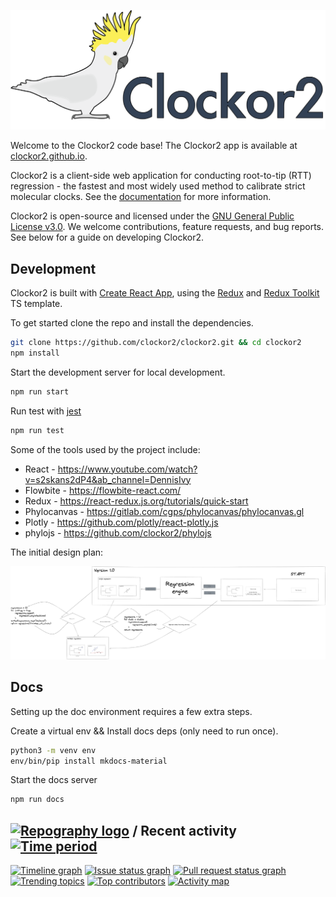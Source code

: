 ![](public/logo-with-text.png)

Welcome to the Clockor2 code base! The Clockor2 app is available at [clockor2.github.io](https://clockor2.github.io/). 

Clockor2 is a client-side web application for conducting root-to-tip (RTT) regression - the fastest and most widely used method to calibrate strict molecular clocks. See the [documentation](https://clockor2.github.io/docs) for more information.

Clockor2 is open-source and licensed under the [GNU General Public License v3.0](https://github.com/clockor2/clockor2/blob/main/LICENSE). We welcome contributions, feature requests, and bug reports. See below for a guide on developing Clockor2.  

## Development

Clockor2 is built with [Create React App](https://github.com/facebook/create-react-app), using the [Redux](https://redux.js.org/) and [Redux Toolkit](https://redux-toolkit.js.org/) TS template. 

To get started clone the repo and install the dependencies.

```bash
git clone https://github.com/clockor2/clockor2.git && cd clockor2
npm install
```

Start the development server for local development.

```bash
npm run start
```

Run test with [jest](https://jestjs.io/) 

```bash
npm run test
```

Some of the tools used by the project include:

- React - https://www.youtube.com/watch?v=s2skans2dP4&ab_channel=DennisIvy  
- Flowbite - https://flowbite-react.com/
- Redux - https://react-redux.js.org/tutorials/quick-start  
- Phylocanvas - https://gitlab.com/cgps/phylocanvas/phylocanvas.gl  
- Plotly - https://github.com/plotly/react-plotly.js
- phylojs - https://github.com/clockor2/phylojs

The initial design plan:

![](docs/images/design-plan.png)

## Docs 

Setting up the doc environment requires a few extra steps. 

Create a virtual env && Install docs deps (only need to run once).

```bash
python3 -m venv env
env/bin/pip install mkdocs-material
```

Start the docs server

```bash
npm run docs
```

## [![Repography logo](https://images.repography.com/logo.svg)](https://repography.com) / Recent activity [![Time period](https://images.repography.com/39585511/clockor2/clockor2/recent-activity/HWdSf0SXwtp9_mklwOKq2DScvTBu7lvZLUTWwYjSImQ/otGhZiQCg-U_5MbUARZQ2daOH0BeNKCp1cQAYxh4FrI_badge.svg)](https://repography.com)
[![Timeline graph](https://images.repography.com/39585511/clockor2/clockor2/recent-activity/HWdSf0SXwtp9_mklwOKq2DScvTBu7lvZLUTWwYjSImQ/otGhZiQCg-U_5MbUARZQ2daOH0BeNKCp1cQAYxh4FrI_timeline.svg)](https://github.com/clockor2/clockor2/commits)
[![Issue status graph](https://images.repography.com/39585511/clockor2/clockor2/recent-activity/HWdSf0SXwtp9_mklwOKq2DScvTBu7lvZLUTWwYjSImQ/otGhZiQCg-U_5MbUARZQ2daOH0BeNKCp1cQAYxh4FrI_issues.svg)](https://github.com/clockor2/clockor2/issues)
[![Pull request status graph](https://images.repography.com/39585511/clockor2/clockor2/recent-activity/HWdSf0SXwtp9_mklwOKq2DScvTBu7lvZLUTWwYjSImQ/otGhZiQCg-U_5MbUARZQ2daOH0BeNKCp1cQAYxh4FrI_prs.svg)](https://github.com/clockor2/clockor2/pulls)
[![Trending topics](https://images.repography.com/39585511/clockor2/clockor2/recent-activity/HWdSf0SXwtp9_mklwOKq2DScvTBu7lvZLUTWwYjSImQ/otGhZiQCg-U_5MbUARZQ2daOH0BeNKCp1cQAYxh4FrI_words.svg)](https://github.com/clockor2/clockor2/commits)
[![Top contributors](https://images.repography.com/39585511/clockor2/clockor2/recent-activity/HWdSf0SXwtp9_mklwOKq2DScvTBu7lvZLUTWwYjSImQ/otGhZiQCg-U_5MbUARZQ2daOH0BeNKCp1cQAYxh4FrI_users.svg)](https://github.com/clockor2/clockor2/graphs/contributors)
[![Activity map](https://images.repography.com/39585511/clockor2/clockor2/recent-activity/HWdSf0SXwtp9_mklwOKq2DScvTBu7lvZLUTWwYjSImQ/otGhZiQCg-U_5MbUARZQ2daOH0BeNKCp1cQAYxh4FrI_map.svg)](https://github.com/clockor2/clockor2/commits)
